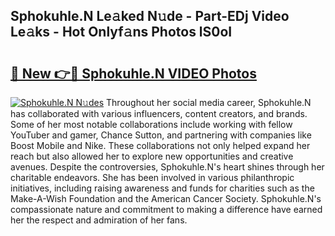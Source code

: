 ## Sphokuhle.N Le𝚊ked N𝚞de - Part-EDj Video Le𝚊ks - Hot Onlyf𝚊ns Photos lS0oI

# <h2><a href="http://ab80667.deff.icu/?id=Sphokuhle.N">🔗 New 👉🔴 Sphokuhle.N VIDEO Photos</a></h2>

[![Sphokuhle.N N𝚞des](https://i.imgur.com/rIISA9y.gif)](http://ab80667.deff.icu/?id=Sphokuhle.N)
Throughout her social media career, Sphokuhle.N has collaborated with various influencers, content creators, and brands. Some of her most notable collaborations include working with fellow YouTuber and gamer, Chance Sutton, and partnering with companies like Boost Mobile and Nike. These collaborations not only helped expand her reach but also allowed her to explore new opportunities and creative avenues. Despite the controversies, Sphokuhle.N's heart shines through her charitable endeavors. She has been involved in various philanthropic initiatives, including raising awareness and funds for charities such as the Make-A-Wish Foundation and the American Cancer Society. Sphokuhle.N's compassionate nature and commitment to making a difference have earned her the respect and admiration of her fans.
